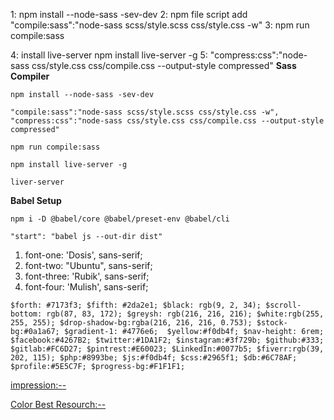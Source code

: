 1: npm install --node-sass -sev-dev
2: npm file script  add
  "compile:sass":"node-sass scss/style.scss css/style.css -w" 
3: npm run compile:sass

4: install live-server
  npm install live-server -g
5: "compress:css":"node-sass css/style.css css/compile.css --output-style compressed"
**Sass Compiler**
```Node-sass
npm install --node-sass -sev-dev
```
```script add packeg.js
"compile:sass":"node-sass scss/style.scss css/style.css -w",
"compress:css":"node-sass css/style.css css/compile.css --output-style compressed"
```
```run sass compiler
npm run compile:sass
```
```Install Live Server
npm install live-server -g
```
```run live Server
liver-server
```
**Babel Setup**

```install
npm i -D @babel/core @babel/preset-env @babel/cli
```

```script inside
"start": "babel js --out-dir dist"
```
1. font-one: 'Dosis', sans-serif;
2. font-two: "Ubuntu", sans-serif;
3. font-three: 'Rubik', sans-serif;
4. font-four: 'Mulish', sans-serif;

`$forth: #7173f3;
$fifth: #2da2e1;
$black: rgb(9, 2, 34);
$scroll-bottom: rgb(87, 83, 172);
$greysh: rgb(216, 216, 216);
$white:rgb(255, 255, 255);
$drop-shadow-bg:rgba(216, 216, 216, 0.753);
$stock-bg:#0a1a67;
$gradient-1: #4776e6; 
$yellow:#f0db4f;
$nav-height: 6rem;
$facebook:#4267B2;
$twitter:#1DA1F2;
$instagram:#3f729b;
$github:#333;
$gitlab:#FC6D27;
$pintrest:#E60023;
$LinkedIn:#0077b5;
$fiverr:rgb(39, 202, 115);
$php:#8993be;
$js:#f0db4f;
$css:#2965f1;
$db:#6C78AF;
$profile:#5E5C7F;
$progress-bg:#F1F1F1;`

[impression:--](https://jthemes.net/themes/wp/bolby/)

[Color Best Resourch:--](https://webkul.github.io/coolhue/)